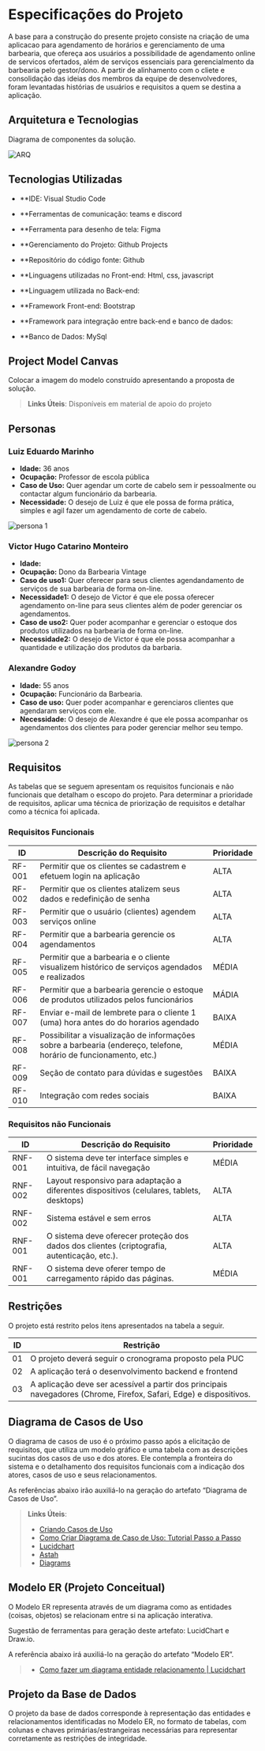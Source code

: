 # Especificações do Projeto

A base para a construção do presente projeto consiste na criação de uma aplicacao para agendamento de horários e gerenciamento de uma barbearia, que ofereça aos usuários a possibilidade de agendamento online de servicos ofertados, além de serviços essenciais para gerencialmento da barbearia pelo gestor/dono. A partir de alinhamento com o cliete e consolidação das ideias dos membros da equipe de desenvolvedores, foram levantadas histórias de usuários e requisitos a quem se destina a aplicação.

## Arquitetura e Tecnologias

Diagrama de componentes da solução.

![ARQ](https://github.com/ICEI-PUC-Minas-PMV-ADS/pmv-ads-2024-1-e5-proj-barbearia/assets/102702197/5e5ac624-1627-4217-8776-f0b84fe5a0cb)

## Tecnologias Utilizadas

- **IDE: Visual Studio Code

- **Ferramentas de comunicação: teams e discord

- **Ferramenta para desenho de tela: Figma

- **Gerenciamento do Projeto: Github Projects

- **Repositório do código fonte: Github

- **Linguagens utilizadas no Front-end: Html, css, javascript

- **Linguagem utilizada no Back-end: 

- **Framework Front-end: Bootstrap

- **Framework para integração entre back-end e banco de dados: 

- **Banco de Dados: MySql
 

## Project Model Canvas

Colocar a imagem do modelo construído apresentando a proposta de solução.

> **Links Úteis**:
> Disponíveis em material de apoio do projeto

## Personas

### Luiz Eduardo Marinho

- **Idade:** 36 anos
- **Ocupação:** Professor de escola pública
- **Caso de Uso:** Quer agendar um corte de cabelo sem ir pessoalmente ou contactar algum funcionário da barbearia.
- **Necessidade:** O desejo de Luiz é que ele possa de forma prática, simples e agil  fazer um agendamento de corte de cabelo.

![persona 1](https://github.com/ICEI-PUC-Minas-PMV-ADS/pmv-ads-2024-1-e5-proj-barbearia/assets/102702197/97e36056-3d8f-437e-93fc-d17ea9b8d3e0)

### Victor Hugo Catarino Monteiro

- **Idade:** 
- **Ocupação:** Dono da Barbearia Vintage
- **Caso de uso1:** Quer oferecer para seus clientes agendandamento de serviços de sua barbearia de forma on-line.
- **Necessidade1:** O desejo de Victor é que ele possa oferecer agendamento on-line para seus clientes além de poder gerenciar os agendamentos.
- **Caso de uso2:** Quer poder acompanhar e gerenciar o estoque dos produtos utilizados na barbearia de forma on-line.
- **Necessidade2:** O desejo de Victor é que ele possa acompanhar a quantidade e utilização dos produtos da barbaria.

### Alexandre Godoy

- **Idade:** 55 anos
- **Ocupação:** Funcionário da Barbearia.
- **Caso de uso:** Quer poder acompanhar e gerenciaros clientes que agendaram serviços com ele.
- **Necessidade:** O desejo de Alexandre é que ele possa acompanhar os agendamentos dos clientes para poder gerenciar melhor seu tempo.

![persona 2](https://github.com/ICEI-PUC-Minas-PMV-ADS/pmv-ads-2024-1-e5-proj-barbearia/assets/102702197/c1081a12-e31d-49d8-a224-b4186ff0352e)


## Requisitos

As tabelas que se seguem apresentam os requisitos funcionais e não funcionais que detalham o escopo do projeto. Para determinar a prioridade de requisitos, aplicar uma técnica de priorização de requisitos e detalhar como a técnica foi aplicada.

### Requisitos Funcionais

|ID    | Descrição do Requisito  | Prioridade |
|-------|-------------------------|----|
|RF-001|Permitir que os clientes se cadastrem e efetuem login na aplicação |ALTA|
|RF-002|Permitir que os clientes atalizem seus dados e redefinição de senha |ALTA|
|RF-003| Permitir que o usuário (clientes) agendem serviços online | ALTA | 
|RF-004| Permitir que a barbearia gerencie os agendamentos   | ALTA |
|RF-005| Permitir que a barbearia e o cliente visualizem histórico de serviços agendados e realizados   | MÉDIA |
|RF-006|Permitir que a barbearia gerencie o estoque de produtos utilizados pelos funcionários |MÁDIA|
|RF-007|Enviar e-mail de lembrete para o cliente 1 (uma) hora antes do do horarios agendado |BAIXA| 
|RF-008|Possibilitar a visualização de informações sobre a barbearia (endereço, telefone, horário de funcionamento, etc.) |MÉDIA| 
|RF-009|Seção de contato para dúvidas e sugestões |BAIXA| 
|RF-010|Integração com redes sociais |BAIXA| 

### Requisitos não Funcionais

|ID     | Descrição do Requisito  |Prioridade |
|-------|-------------------------|----|
|RNF-001| O sistema deve ter interface simples e intuitiva, de fácil navegação| MÉDIA | 
|RNF-002| Layout responsivo para adaptação a diferentes dispositivos (celulares, tablets, desktops) |  ALTA | 
|RNF-002| Sistema estável e sem erros |  ALTA |
|RNF-001|O sistema deve oferecer proteção dos dados dos clientes (criptografia, autenticação, etc.).| ALTA | 
|RNF-001| O sistema deve oferer tempo de carregamento rápido das páginas.| MÉDIA | 


## Restrições

O projeto está restrito pelos itens apresentados na tabela a seguir.

|ID| Restrição                                             |
|--|-------------------------------------------------------|
|01| O projeto deverá seguir o cronograma proposto pela PUC |
|02| A aplicação terá o desenvolvimento backend e frontend       |
|03| A aplicação deve ser acessível a partir dos principais navegadores (Chrome, Firefox, Safari, Edge) e dispositivos. |


## Diagrama de Casos de Uso

O diagrama de casos de uso é o próximo passo após a elicitação de requisitos, que utiliza um modelo gráfico e uma tabela com as descrições sucintas dos casos de uso e dos atores. Ele contempla a fronteira do sistema e o detalhamento dos requisitos funcionais com a indicação dos atores, casos de uso e seus relacionamentos. 

As referências abaixo irão auxiliá-lo na geração do artefato “Diagrama de Casos de Uso”.

> **Links Úteis**:
> - [Criando Casos de Uso](https://www.ibm.com/docs/pt-br/elm/6.0?topic=requirements-creating-use-cases)
> - [Como Criar Diagrama de Caso de Uso: Tutorial Passo a Passo](https://gitmind.com/pt/fazer-diagrama-de-caso-uso.html/)
> - [Lucidchart](https://www.lucidchart.com/)
> - [Astah](https://astah.net/)
> - [Diagrams](https://app.diagrams.net/)

## Modelo ER (Projeto Conceitual)

O Modelo ER representa através de um diagrama como as entidades (coisas, objetos) se relacionam entre si na aplicação interativa.

Sugestão de ferramentas para geração deste artefato: LucidChart e Draw.io.

A referência abaixo irá auxiliá-lo na geração do artefato “Modelo ER”.

> - [Como fazer um diagrama entidade relacionamento | Lucidchart](https://www.lucidchart.com/pages/pt/como-fazer-um-diagrama-entidade-relacionamento)

## Projeto da Base de Dados

O projeto da base de dados corresponde à representação das entidades e relacionamentos identificadas no Modelo ER, no formato de tabelas, com colunas e chaves primárias/estrangeiras necessárias para representar corretamente as restrições de integridade.

